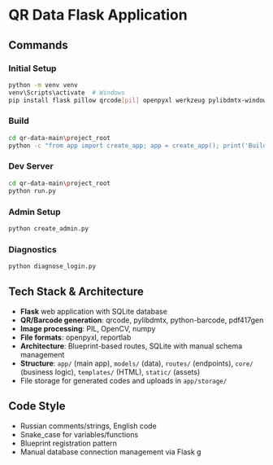 # QR Data Flask Application

## Commands

### Initial Setup
```bash
python -m venv venv
venv\Scripts\activate  # Windows
pip install flask pillow qrcode[pil] openpyxl werkzeug pylibdmtx-windows opencv-python pdf417gen barcode python-python-barcode pyzbar pdf417decoder pyzxing reportlab python-dateutil pylibdmtx python-barcode pdf417gen numpy
```

### Build
```bash
cd qr-data-main\project_root
python -c "from app import create_app; app = create_app(); print('Build successful')"
```

### Dev Server
```bash
cd qr-data-main\project_root
python run.py
```

### Admin Setup
```bash
python create_admin.py
```

### Diagnostics
```bash
python diagnose_login.py
```

## Tech Stack & Architecture
- **Flask** web application with SQLite database
- **QR/Barcode generation**: qrcode, pylibdmtx, python-barcode, pdf417gen
- **Image processing**: PIL, OpenCV, numpy
- **File formats**: openpyxl, reportlab
- **Architecture**: Blueprint-based routes, SQLite with manual schema management
- **Structure**: `app/` (main app), `models/` (data), `routes/` (endpoints), `core/` (business logic), `templates/` (HTML), `static/` (assets)
- File storage for generated codes and uploads in `app/storage/`

## Code Style
- Russian comments/strings, English code
- Snake_case for variables/functions
- Blueprint registration pattern
- Manual database connection management via Flask g
